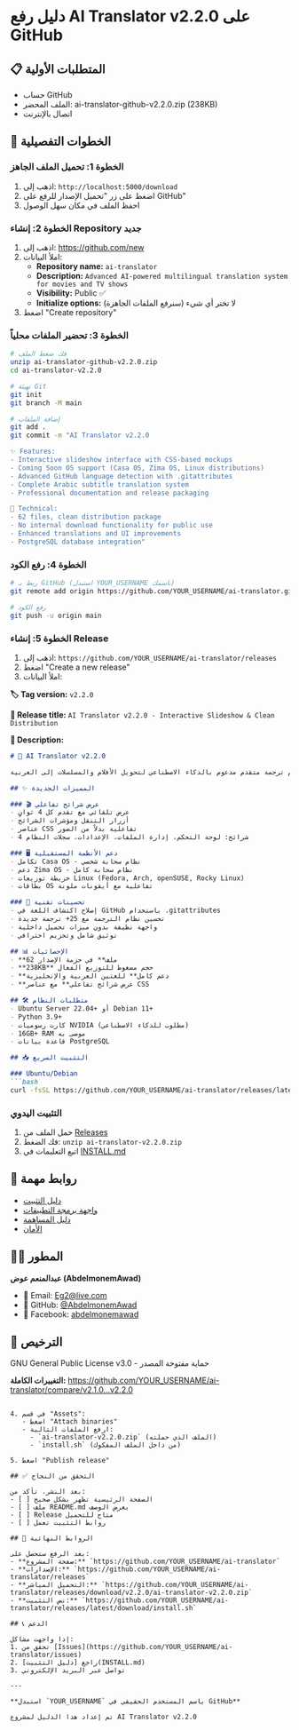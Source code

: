 # دليل رفع AI Translator v2.2.0 على GitHub

## 📋 المتطلبات الأولية
- حساب GitHub
- الملف المحضر: ai-translator-github-v2.2.0.zip (238KB)
- اتصال بالإنترنت

## 🚀 الخطوات التفصيلية

### الخطوة 1: تحميل الملف الجاهز
1. اذهب إلى: `http://localhost:5000/download`
2. اضغط على زر "تحميل الإصدار للرفع على GitHub"
3. احفظ الملف في مكان سهل الوصول

### الخطوة 2: إنشاء Repository جديد
1. اذهب إلى: https://github.com/new
2. املأ البيانات:
   - **Repository name:** `ai-translator`
   - **Description:** `Advanced AI-powered multilingual translation system for movies and TV shows`
   - **Visibility:** Public ✅
   - **Initialize options:** لا تختر أي شيء (سنرفع الملفات الجاهزة)
3. اضغط "Create repository"

### الخطوة 3: تحضير الملفات محلياً
```bash
# فك ضغط الملف
unzip ai-translator-github-v2.2.0.zip
cd ai-translator-v2.2.0

# تهيئة Git
git init
git branch -M main

# إضافة الملفات
git add .
git commit -m "AI Translator v2.2.0

✨ Features:
- Interactive slideshow interface with CSS-based mockups
- Coming Soon OS support (Casa OS, Zima OS, Linux distributions)  
- Advanced GitHub language detection with .gitattributes
- Complete Arabic subtitle translation system
- Professional documentation and release packaging

🔧 Technical:
- 62 files, clean distribution package
- No internal download functionality for public use
- Enhanced translations and UI improvements
- PostgreSQL database integration"
```

### الخطوة 4: رفع الكود
```bash
# ربط بـ GitHub (استبدل YOUR_USERNAME باسمك)
git remote add origin https://github.com/YOUR_USERNAME/ai-translator.git

# رفع الكود
git push -u origin main
```

### الخطوة 5: إنشاء Release
1. اذهب إلى: `https://github.com/YOUR_USERNAME/ai-translator/releases`
2. اضغط "Create a new release"
3. املأ البيانات:

**🏷️ Tag version:** `v2.2.0`

**📝 Release title:** `AI Translator v2.2.0 - Interactive Slideshow & Clean Distribution`

**📄 Description:**
```markdown
# 🚀 AI Translator v2.2.0

نظام ترجمة متقدم مدعوم بالذكاء الاصطناعي لتحويل الأفلام والمسلسلات إلى العربية

## ✨ المميزات الجديدة

### 🎬 عرض شرائح تفاعلي
- عرض تلقائي مع تقدم كل 4 ثوانٍ
- أزرار التنقل ومؤشرات الشرائح
- عناصر CSS تفاعلية بدلاً من الصور
- 4 شرائح: لوحة التحكم، إدارة الملفات، الإعدادات، سجلات النظام

### 🖥️ دعم الأنظمة المستقبلية
- تكامل Casa OS - نظام سحابة شخصي
- دعم Zima OS - نظام سحابة كامل
- خريطة توزيعات Linux (Fedora, Arch, openSUSE, Rocky Linux)
- بطاقات OS تفاعلية مع أيقونات ملونة

### 🔧 تحسينات تقنية
- إصلاح اكتشاف اللغة في GitHub باستخدام .gitattributes
- تحسين نظام الترجمة مع 25+ ترجمة جديدة
- واجهة نظيفة بدون ميزات تحميل داخلية
- توثيق شامل وتحزيم احترافي

## 📊 الإحصائيات
- **62 ملف** في حزمة الإصدار
- **238KB** حجم مضغوط للتوزيع الفعال
- **دعم كامل** للغتين العربية والإنجليزية
- **عرض شرائح تفاعلي** مع عناصر CSS

## 🛠️ متطلبات النظام
- Ubuntu Server 22.04+ أو Debian 11+
- Python 3.9+
- كارت رسوميات NVIDIA (مطلوب للذكاء الاصطناعي)
- 16GB+ RAM موصى به
- قاعدة بيانات PostgreSQL

## 📥 التثبيت السريع

### Ubuntu/Debian
```bash
curl -fsSL https://github.com/YOUR_USERNAME/ai-translator/releases/latest/download/install.sh | sudo bash
```

### التثبيت اليدوي
1. حمل الملف من [Releases](https://github.com/YOUR_USERNAME/ai-translator/releases)
2. فك الضغط: `unzip ai-translator-v2.2.0.zip`
3. اتبع التعليمات في [INSTALL.md](INSTALL.md)

## 🔗 روابط مهمة
- [دليل التثبيت](INSTALL.md)
- [واجهة برمجة التطبيقات](API_DOCUMENTATION.md)
- [دليل المساهمة](CONTRIBUTING.md)
- [الأمان](SECURITY_CHANGELOG.md)

## 👨‍💻 المطور
**عبدالمنعم عوض (AbdelmonemAwad)**
- 📧 Email: Eg2@live.com
- 🐙 GitHub: [@AbdelmonemAwad](https://github.com/AbdelmonemAwad)
- 📘 Facebook: [abdelmonemawad](https://www.facebook.com/abdelmonemawad/)

## 📄 الترخيص
GNU General Public License v3.0 - حماية مفتوحة المصدر

**التغييرات الكاملة:** https://github.com/YOUR_USERNAME/ai-translator/compare/v2.1.0...v2.2.0
```

4. في قسم "Assets":
   - اضغط "Attach binaries"
   - ارفع الملفات التالية:
     - `ai-translator-v2.2.0.zip` (الملف الذي حملته)
     - `install.sh` (من داخل الملف المفكوك)

5. اضغط "Publish release"

## ✅ التحقق من النجاح

بعد النشر، تأكد من:
- [ ] الصفحة الرئيسية تظهر بشكل صحيح
- [ ] ملف README.md يعرض الوصف
- [ ] Release متاح للتحميل
- [ ] روابط التثبيت تعمل

## 🔗 الروابط النهائية

بعد الرفع ستحصل على:
- **صفحة المشروع:** `https://github.com/YOUR_USERNAME/ai-translator`
- **الإصدارات:** `https://github.com/YOUR_USERNAME/ai-translator/releases`
- **التحميل المباشر:** `https://github.com/YOUR_USERNAME/ai-translator/releases/download/v2.2.0/ai-translator-v2.2.0.zip`
- **نص التثبيت:** `https://github.com/YOUR_USERNAME/ai-translator/releases/latest/download/install.sh`

## 📞 الدعم

إذا واجهت مشاكل:
1. تحقق من [Issues](https://github.com/YOUR_USERNAME/ai-translator/issues)
2. راجع [دليل التثبيت](INSTALL.md)  
3. تواصل عبر البريد الإلكتروني

---

**استبدل `YOUR_USERNAME` باسم المستخدم الحقيقي في GitHub**

تم إعداد هذا الدليل لمشروع AI Translator v2.2.0